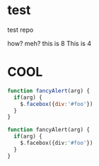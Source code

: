 # test
test repo

how?
meh?
        this is 8
    This is 4
# COOL


```javascript
function fancyAlert(arg) {
  if(arg) {
    $.facebox({div:'#foo'})
  }
}
```

```php
function fancyAlert(arg) {
  if(arg) {
    $.facebox({div:'#foo'})
  }
}
```


